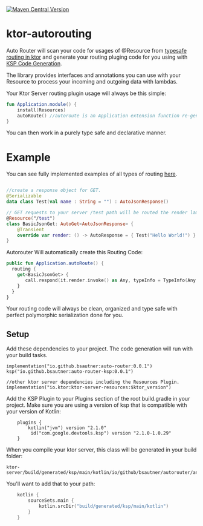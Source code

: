 [![Maven Central Version](https://img.shields.io/maven-central/v/io.github.bsautner/auto-router)](https://central.sonatype.com/artifact/io.github.bsautner/auto-router/overview)

# ktor-autorouting

Auto Router will scan your code for usages of @Resource from [typesafe routing in ktor](https://ktor.io/docs/server-resources.html) and generate your routing pluging code for you using with [KSP Code Generation](https://kotlinlang.org/docs/ksp-overview.html).

The library provides interfaces and annotations you can use with your Resource to process your incoming and outgoing data with lambdas.

Your Ktor Server routing plugin usage will always be this simple:

```kotlin
fun Application.module() {
    install(Resources)
    autoRoute() //autoroute is an Application extension function re-generated with each build 
}
```
You can then work in a purely type safe and declarative manner.

# Example

You can see fully implemented examples of all types of routing [here](https://github.com/bsautner/ktor-autorouting/tree/main/auto-router-example).

```kotlin

//create a response object for GET. 
@Serializable
data class Test(val name : String = "") : AutoJsonResponse()

// GET requests to your server /test path will be routed the render lambda.
@Resource("/test")
class BasicJsonGet: AutoGet<AutoJsonResponse> {
    @Transient
    override var render: () -> AutoResponse = { Test("Hello World!") }
}
```

Autorouter Will automatically create this Routing Code:

```kotlin
public fun Application.autoRoute() {
  routing {
    get<BasicJsonGet> {
       call.respond(it.render.invoke() as Any, typeInfo = TypeInfo(Any::class))
    }
  }
}
```

Your routing code will always be clean, organized and type safe with perfect polymorphic serialization done for you.

## Setup

Add these dependencies to your project.  The code generation will run with your build tasks. 

```
implementation("io.github.bsautner:auto-router:0.0.1")
ksp("io.github.bsautner:auto-router-ksp:0.0.1")

//other ktor server dependencies including the Resources Plugin.
implementation("io.ktor:ktor-server-resources:$ktor_version")

``` 

Add the KSP Plugin to your Plugins section of the root build.gradle in your project.  Make sure you are using a version of ksp that is compatible with your version of Kotlin: 

```aiignore
    plugins {
        kotlin("jvm") version "2.1.0"
         id("com.google.devtools.ksp") version "2.1.0-1.0.29"  
    }
```

When you compile your ktor server, this class will be generated in your build folder: 
```aiignore
ktor-server/build/generated/ksp/main/kotlin/io/github/bsautner/autorouter/annotations/AutoRouting.kt
```
You'll want to add that to your path: 

```kotlin
    kotlin {
        sourceSets.main {
            kotlin.srcDir("build/generated/ksp/main/kotlin")
        }
    }
```
